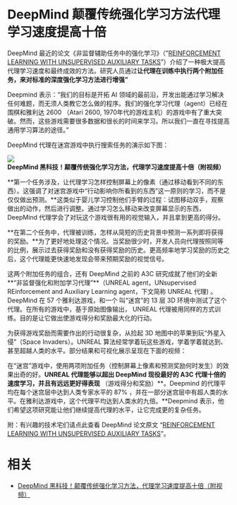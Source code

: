 
# DeepMind 颠覆传统强化学习方法代理学习速度提高十倍


DeepMind 最近的论文《非监督辅助任务中的强化学习》（”[REINFORCEMENT LEARNING WITH UNSUPERVISED AUXILIARY TASKS](https://arxiv.org/pdf/1611.05397.pdf)”）介绍了一种极大提高代理学习速度和最终成效的方法。研究人员通过**让代理在训练中执行两个附加任务，来对标准的深度强化学习方法进行增强”**

Deepmind 表示：“我们的目标是开拓 AI 领域的最前沿，开发出能通过学习解决任何难题，而无须人类教它怎么做的程序。我们的强化学习代理（agent）已经在围棋和雅利达 2600 （Atari 2600, 1970年代的游戏主机）的游戏中有了重大突破。然而，这些游戏需要很多数据和很长的时间来学习。所以我们一直在寻找提高通用学习算法的途径。”

DeepMind 代理在迷宫游戏中执行搜索任务的演示如下图：

**![DeepMind 黑科技！颠覆传统强化学习方法，代理学习速度提高十倍（附视频）](https://static.leiphone.com/uploads/new/article/740_740/201611/582eb2ea7a786.gif)**

**第一个任务涉及，让代理学习怎样控制屏幕上的像素（通过移动看到不同的东西）。这强调了对迷宫游戏中“行动影响你所看到的东西”这一原则的学习，而不是仅仅做出预测。**这类似于婴儿学习控制他们手臂的过程：试图移动双手，观察做出的动作，然后进行调整。通过学习怎么移动来改变屏幕显示的东西，DeepMind 代理学会了对玩这个游戏很有用的视觉输入，并且拿到更高的得分。

**在第二个任务中，代理被训练，怎样从简短的历史背景中预测一系列即将获得的奖励。**为了更好地处理这个情况。当奖励很少时，开发人员向代理按照同等的比例，展示过去获得奖励和没有获得奖励的历史。更高频率地学习奖励的历史之后，这个代理能更快速地发现会带来预期奖励的视觉信号。

这两个附加任务的组合，还有 DeepMind 之前的 A3C 研究成就了他们的全新**“非监督强化和附加学习代理”**（UNREAL agent，UNsupervised REinforcement and Auxiliary Learning agent，下文简称 UNREAL 代理) 。DeepMind 在 57 个雅利达游戏，和一个 叫“迷宫”的 13 层 3D 环境中测试了这个代理。在所有的游戏中，基于原始图像输出， UNREAL 代理被用同样的方式训练。目的是让它做出使游戏得分和奖励最大化的行动。





为获得游戏奖励而需要作出的行动很复杂，从捡起 3D 地图中的苹果到玩“外星入侵”（Space Invaders）。UNREAL 算法经常学着玩这些游戏，学着学着就达到、甚至超越人类的水平。部分结果和可视化展示呈现在下面的视频：


在“迷宫”游戏中，使用两项附加任务（控制屏幕上像素和预测奖励何时发生）的效果出奇的好。**UNREAL  代理能够以超出 DeepMind 现役最好的 A3C 代理十倍的速度学习，并且有远远更好得表现** （游戏得分和奖励）**。Deepmind 的代理平均在每个迷宫层中达到人类专家水平的 87% ，并在一部分迷宫层中有超人类的水平。在雅利达游戏中，这个代理平均达到人类水的九倍。**Deepmind 表示，他们希望这项研究能让他们继续提高代理的水平，让它完成更的复杂任务。

附：有兴趣的技术宅们请点此查看 DeepMind 论文原文 “[REINFORCEMENT LEARNING WITH UNSUPERVISED AUXILIARY TASKS](https://arxiv.org/pdf/1611.05397.pdf)”。



# 相关

- [DeepMind 黑科技！颠覆传统强化学习方法，代理学习速度提高十倍（附视频）](https://www.leiphone.com/news/201611/TYsrMIlxkaROJ9q0.html)
